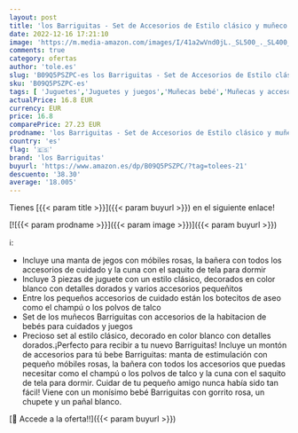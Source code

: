 ```yaml
---
layout: post
title: 'los Barriguitas - Set de Accesorios de Estilo clásico y muñeco recién Nacido  Incluye un móvil y mantita para bebés  una bañera Blanca y una cunita  para niños y coleccionistas  Famosa  700017017 '
date: 2022-12-16 17:21:10
image: 'https://m.media-amazon.com/images/I/41a2wVnd0jL._SL500_._SL400_.jpg'
comments: true
category: ofertas
author: 'tole.es'
slug: 'B09Q5PSZPC-es los Barriguitas - Set de Accesorios de Estilo clásico y...'
sku: 'B09Q5PSZPC-es'
tags: [ 'Juguetes','Juguetes y juegos','Muñecas bebé','Muñecas y accesorios','bebés','los barriguitas','nacido','recién','🇪🇸', ]
actualPrice: 16.8 EUR
currency: EUR
price: 16.8
comparePrice: 27.23 EUR
prodname: 'los Barriguitas - Set de Accesorios de Estilo clásico y muñeco recién Nacido  Incluye un móvil y mantita para bebés  una bañera Blanca y una cunita  para niños y coleccionistas  Famosa  700017017 '
country: 'es'
flag: '🇪🇸'
brand: 'los Barriguitas'
buyurl: 'https://www.amazon.es/dp/B09Q5PSZPC/?tag=tolees-21'
descuento: '38.30'
average: '18.005'
---
```


Tienes [{{< param title >}}]({{< param buyurl >}}) en el siguiente enlace!

[![{{< param prodname >}}]({{< param image >}})]({{< param buyurl >}})

ℹ️:

- Incluye una manta de jegos con móbiles rosas, la bañera con todos los accesorios de cuidado y la cuna con el saquito de tela para dormir
- Incluye 3 piezas de juguete con un estilo clásico, decorados en color blanco con detalles dorados y varios accesorios pequeñitos
- Entre los pequeños accesorios de cuidado están los botecitos de aseo como el champú o los polvos de talco
- Set de los muñecos Barriguitas con accesorios de la habitacion de bebés para cuidados y juegos
- Precioso set al estilo clásico, decorado en color blanco con detalles dorados.¡Perfecto para recibir a tu nuevo Barriguitas! Incluye un montón de accesorios para tú bebe Barriguitas: manta de estimulación con pequeño móbiles rosas, la bañera con todos los accesorios que puedas necesitar como el champú o los polvos de talco y la cuna con el saquito de tela para dormir. Cuidar de tu pequeño amigo nunca había sido tan fácil! Viene con un monísimo bebé Barriguitas con gorrito rosa, un chupete y un pañal blanco.

[🛒 Accede a la oferta!!]({{< param buyurl >}})
